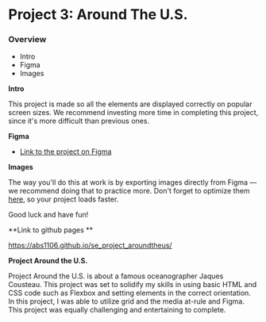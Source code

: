 # Project 3: Around The U.S.

### Overview  

* Intro  
* Figma  
* Images  
  
**Intro**
  
This project is made so all the elements are displayed correctly on popular screen sizes. We recommend investing more time in completing this project, since it's more difficult than previous ones.  
  
**Figma**  
  
* [Link to the project on Figma](https://www.figma.com/file/ii4xxsJ0ghevUOcssTlHZv/Sprint-3%3A-Around-the-US?node-id=0%3A1)  
  
**Images**  
  
The way you'll do this at work is by exporting images directly from Figma — we recommend doing that to practice more. Don't forget to optimize them [here](https://tinypng.com/), so your project loads faster. 
  
Good luck and have fun!

**Link to github pages **

https://abs1106.github.io/se_project_aroundtheus/


**Project Around the U.S.**

Project Around the U.S. is about a famous oceanographer Jaques Cousteau. This project was set to solidify my skills in using basic HTML and CSS code such as Flexbox and setting elements in the correct orientation. In this project, I was able to utilize grid and the media at-rule and Figma. This project was equally challenging and entertaining to complete. 

